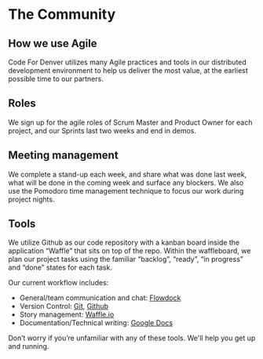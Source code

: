 # The Community

## How we use Agile

Code For Denver utilizes many Agile practices and tools in our distributed development environment to help us deliver the most value, at the earliest possible time to our partners.  

## Roles

We sign up for the agile roles of Scrum Master and Product Owner for each project, and our Sprints last two weeks and end in demos.

## Meeting management

We complete a stand-up each week, and share what was done last week, what will be done in the coming week and surface any blockers. We also use the Pomodoro time management technique to focus our work during project nights.

## Tools

We utilize Github as our code repository with a kanban board inside the application “Waffle” that sits on top of the repo.  Within the waffleboard, we plan our project tasks using the familiar “backlog”, “ready”, “in progress” and “done” states for each task.

Our current workflow includes:

- General/team communication and chat: [Flowdock](http://www.flowdoc.com)
- Version Control: [Git](http://git-scm.com/), [Github](https://github.com/codefordenver)
- Story management: [Waffle.io](https://waffle.io/)
- Documentation/Technical writing: [Google Docs](https://drive.google.com/folderview?id=0B15HLk4_JV3nWjkyOGtFUmhKZDQ&amp;usp=sharing_eid)

Don’t worry if you’re unfamiliar with any of these tools. We'll help you get up and running.
